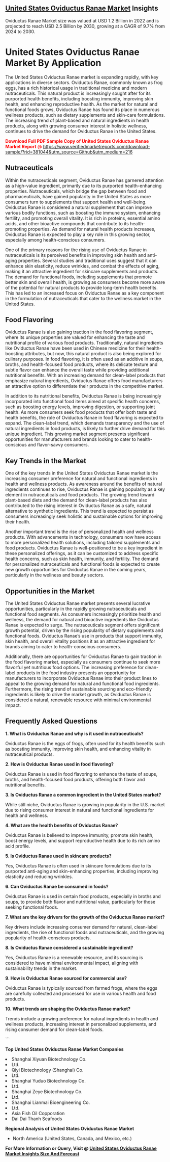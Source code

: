 <h2><a href="https://www.verifiedmarketreports.com/download-sample/?rid=381044&amp;utm_source=Github&amp;utm_medium=216" target="_blank">United States Oviductus Ranae Market</a> Insights</h2><p>Oviductus Ranae Market size was valued at USD 1.2 Billion in 2022 and is projected to reach USD 2.5 Billion by 2030, growing at a CAGR of 9.7% from 2024 to 2030.</p><p><h1>United States Oviductus Ranae Market By Application</h1><p>The United States Oviductus Ranae market is expanding rapidly, with key applications in diverse sectors. Oviductus Ranae, commonly known as frog eggs, has a rich historical usage in traditional medicine and modern nutraceuticals. This natural product is increasingly sought after for its purported health benefits, including boosting immunity, improving skin health, and enhancing reproductive health. As the market for natural and functional foods grows, Oviductus Ranae has found its place in numerous wellness products, such as dietary supplements and skin-care formulations. The increasing trend of plant-based and natural ingredients in health products, along with growing consumer interest in holistic wellness, continues to drive the demand for Oviductus Ranae in the United States.<p><span class=""><span style="color: #ff0000;"><strong>Download Full PDF Sample Copy of United States Oviductus Ranae Market Report</strong> @ </span><a href="https://www.verifiedmarketreports.com/download-sample/?rid=381044&amp;utm_source=Github&amp;utm_medium=216" target="_blank">https://www.verifiedmarketreports.com/download-sample/?rid=381044&amp;utm_source=Github&amp;utm_medium=216</a></span></p></p><h2>Nutraceuticals</h2><p>Within the nutraceuticals segment, Oviductus Ranae has garnered attention as a high-value ingredient, primarily due to its purported health-enhancing properties. Nutraceuticals, which bridge the gap between food and pharmaceuticals, have gained popularity in the United States as more consumers turn to supplements that support health and well-being. Oviductus Ranae is considered a natural supplement that can improve various bodily functions, such as boosting the immune system, enhancing fertility, and promoting overall vitality. It is rich in proteins, essential amino acids, and other bioactive compounds that contribute to its health-promoting properties. As demand for natural health products increases, Oviductus Ranae is expected to play a key role in this growing sector, especially among health-conscious consumers.<p>One of the primary reasons for the rising use of Oviductus Ranae in nutraceuticals is its perceived benefits in improving skin health and anti-aging properties. Several studies and traditional uses suggest that it can enhance skin elasticity, reduce wrinkles, and combat the effects of aging, making it an attractive ingredient for skincare supplements and products. The demand for functional foods, including supplements that promote better skin and overall health, is growing as consumers become more aware of the potential for natural products to provide long-term health benefits. This has led to an increased focus on Oviductus Ranae as a key component in the formulation of nutraceuticals that cater to the wellness market in the United States.</p><h2>Food Flavoring</h2><p>Oviductus Ranae is also gaining traction in the food flavoring segment, where its unique properties are valued for enhancing the taste and nutritional profile of various food products. Traditionally, natural ingredients like Oviductus Ranae have been used in Chinese medicine for their health-boosting attributes, but now, this natural product is also being explored for culinary purposes. In food flavoring, it is often used as an additive in soups, broths, and health-focused food products, where its delicate texture and subtle flavor can enhance the overall taste while providing additional nutritional benefits. With an increasing demand for clean-label products that emphasize natural ingredients, Oviductus Ranae offers food manufacturers an attractive option to differentiate their products in the competitive market.<p>In addition to its nutritional benefits, Oviductus Ranae is being increasingly incorporated into functional food items aimed at specific health concerns, such as boosting energy levels, improving digestion, or supporting joint health. As more consumers seek food products that offer both taste and health benefits, the role of Oviductus Ranae in food flavoring is expected to expand. The clean-label trend, which demands transparency and the use of natural ingredients in food products, is likely to further drive demand for this unique ingredient. This growing market segment presents significant opportunities for manufacturers and brands looking to cater to health-conscious and flavor-savvy consumers.</p><h2>Key Trends in the Market</h2><p>One of the key trends in the United States Oviductus Ranae market is the increasing consumer preference for natural and functional ingredients in health and wellness products. As awareness around the benefits of natural ingredients continues to rise, Oviductus Ranae is gaining popularity as a key element in nutraceuticals and food products. The growing trend toward plant-based diets and the demand for clean-label products has also contributed to the rising interest in Oviductus Ranae as a safe, natural alternative to synthetic ingredients. This trend is expected to persist as consumers increasingly seek holistic and sustainable options for improving their health.</p><p>Another important trend is the rise of personalized health and wellness products. With advancements in technology, consumers now have access to more personalized health solutions, including tailored supplements and food products. Oviductus Ranae is well-positioned to be a key ingredient in these personalized offerings, as it can be customized to address specific health concerns, such as skin health, immunity, and fertility. The demand for personalized nutraceuticals and functional foods is expected to create new growth opportunities for Oviductus Ranae in the coming years, particularly in the wellness and beauty sectors.</p><h2>Opportunities in the Market</h2><p>The United States Oviductus Ranae market presents several lucrative opportunities, particularly in the rapidly growing nutraceuticals and functional food segments. As consumers increasingly prioritize health and wellness, the demand for natural and bioactive ingredients like Oviductus Ranae is expected to surge. The nutraceuticals segment offers significant growth potential, driven by the rising popularity of dietary supplements and functional foods. Oviductus Ranae’s use in products that support immunity, skin health, and overall vitality positions it as an attractive ingredient for brands aiming to cater to health-conscious consumers.</p><p>Additionally, there are opportunities for Oviductus Ranae to gain traction in the food flavoring market, especially as consumers continue to seek more flavorful yet nutritious food options. The increasing preference for clean-label products in the food industry presents an opportunity for manufacturers to incorporate Oviductus Ranae into their product lines to appeal to the growing demand for natural and functional food ingredients. Furthermore, the rising trend of sustainable sourcing and eco-friendly ingredients is likely to drive the market growth, as Oviductus Ranae is considered a natural, renewable resource with minimal environmental impact.</p><h2>Frequently Asked Questions</h2><p><strong>1. What is Oviductus Ranae and why is it used in nutraceuticals?</strong></p><p>Oviductus Ranae is the eggs of frogs, often used for its health benefits such as boosting immunity, improving skin health, and enhancing vitality in nutraceutical products.</p><p><strong>2. How is Oviductus Ranae used in food flavoring?</strong></p><p>Oviductus Ranae is used in food flavoring to enhance the taste of soups, broths, and health-focused food products, offering both flavor and nutritional benefits.</p><p><strong>3. Is Oviductus Ranae a common ingredient in the United States market?</strong></p><p>While still niche, Oviductus Ranae is growing in popularity in the U.S. market due to rising consumer interest in natural and functional ingredients for health and wellness.</p><p><strong>4. What are the health benefits of Oviductus Ranae?</strong></p><p>Oviductus Ranae is believed to improve immunity, promote skin health, boost energy levels, and support reproductive health due to its rich amino acid profile.</p><p><strong>5. Is Oviductus Ranae used in skincare products?</strong></p><p>Yes, Oviductus Ranae is often used in skincare formulations due to its purported anti-aging and skin-enhancing properties, including improving elasticity and reducing wrinkles.</p><p><strong>6. Can Oviductus Ranae be consumed in foods?</strong></p><p>Oviductus Ranae is used in certain food products, especially in broths and soups, to provide both flavor and nutritional value, particularly for those seeking functional foods.</p><p><strong>7. What are the key drivers for the growth of the Oviductus Ranae market?</strong></p><p>Key drivers include increasing consumer demand for natural, clean-label ingredients, the rise of functional foods and nutraceuticals, and the growing popularity of health-conscious products.</p><p><strong>8. Is Oviductus Ranae considered a sustainable ingredient?</strong></p><p>Yes, Oviductus Ranae is a renewable resource, and its sourcing is considered to have minimal environmental impact, aligning with sustainability trends in the market.</p><p><strong>9. How is Oviductus Ranae sourced for commercial use?</strong></p><p>Oviductus Ranae is typically sourced from farmed frogs, where the eggs are carefully collected and processed for use in various health and food products.</p><p><strong>10. What trends are shaping the Oviductus Ranae market?</strong></p><p>Trends include a growing preference for natural ingredients in health and wellness products, increasing interest in personalized supplements, and rising consumer demand for clean-label foods.</p>```</p><p><strong>Top United States Oviductus Ranae Market Companies</strong></p><div data-test-id=""><p><li>Shanghai Xiyuan Biotechnology Co.</li><li> Ltd.</li><li> Qiyi Biotechnology (Shanghai) Co.</li><li> Ltd.</li><li> Shanghai Yuduo Biotechnology Co.</li><li> Ltd.</li><li> Shanghai Zeye Biotechnology Co.</li><li> Ltd.</li><li> Shanghai Lianmai Bioengineering Co.</li><li> Ltd.</li><li> Asia Fish Oil Copporation</li><li> Dai Dai Thanh Seafoods</li></p><div><strong>Regional Analysis of&nbsp;United States Oviductus Ranae Market</strong></div><ul><li dir="ltr"><p dir="ltr">North America&nbsp;(United States, Canada, and Mexico, etc.)</p></li></ul><p><strong>For More Information or Query, Visit @&nbsp;</strong><strong><a href="https://www.verifiedmarketreports.com/product/oviductus-ranae-market/?utm_source=Github&amp;utm_medium=216" target="_blank">United States Oviductus Ranae Market Insights Size And Forecast</a></strong></p></div>
